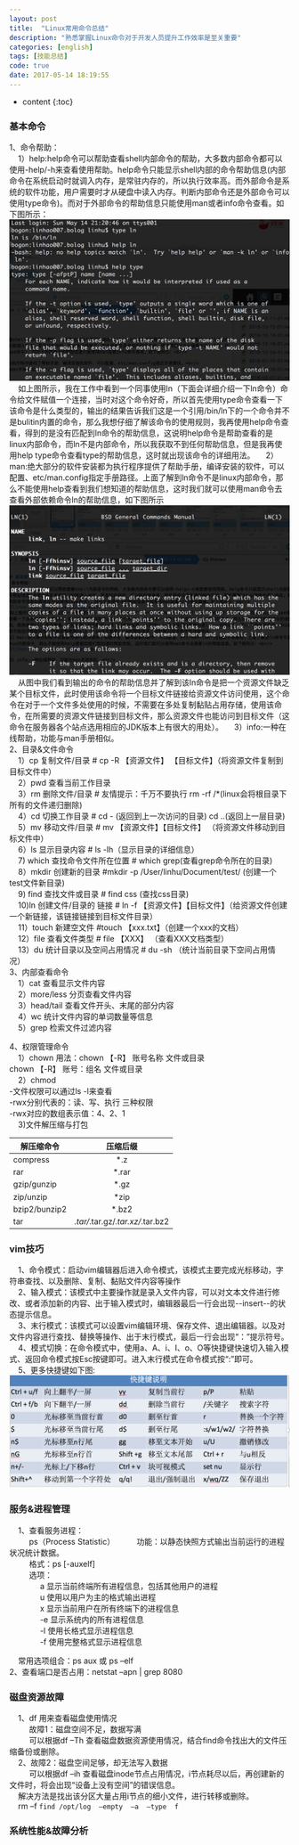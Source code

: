 ```yaml
---
layout: post
title:  "Linux常用命令总结"
description: "熟悉掌握Linux命令对于开发人员提升工作效率是至关重要"
categories: [english]
tags: [技能总结]
code: true
date: 2017-05-14 18:19:55
---
```


* content
{:toc}
 

### 基本命令
1、命令帮助：<br/>
  &nbsp;&nbsp;&nbsp;&nbsp;1）help:help命令可以帮助查看shell内部命令的帮助，大多数内部命令都可以使用-help/-h来查看使用帮助。help命令只能显示shell内部的命令帮助信息(内部命令在系统启动时就调入内存，是常驻内存的，所以执行效率高。而外部命令是系统的软件功能，用户需要时才从硬盘中读入内存。判断内部命令还是外部命令可以使用type命令)。而对于外部命令的帮助信息只能使用man或者info命令查看。如下图所示：<br/>
![linux-01](/img/linux-01.png)<br/>
  &nbsp;&nbsp;&nbsp;&nbsp;如上图所示，我在工作中看到一个同事使用ln（下面会详细介绍一下ln命令）命令给文件赋值一个连接，当时对这个命令好奇，所以首先使用type命令查看一下该命令是什么类型的，输出的结果告诉我们这是一个引用/bin/ln下的一个命令并不是bulitin内置的命令，那么我想仔细了解该命令的使用规则，我再使用help命令查看，得到的是没有匹配到ln命令的帮助信息，这说明help命令是帮助查看的是linux内部命令，而ln不是内部命令，所以我获取不到任何帮助信息，但是我再使用help type命令查看type的帮助信息，这时就出现该命令的详细用法。
  &nbsp;&nbsp;&nbsp;&nbsp;2）man:绝大部分的软件安装都为执行程序提供了帮助手册，编译安装的软件，可以配置、etc/man.config指定手册路径。上面了解到ln命令不是linux内部命令，那么不能使用help查看到我们想知道的帮助信息，这时我们就可以使用man命令去查看外部依赖命令ln的帮助信息，如下图所示<br/>
![linux-02](/img/linux-02.png)<br/>
  &nbsp;&nbsp;&nbsp;&nbsp;从图中我们看到输出的命令的帮助信息并了解到该ln命令是把一个资源文件缺乏某个目标文件，此时使用该命令将一个目标文件链接给资源文件访问使用，这个命令在对于一个文件多处使用的时候，不需要在多处复制黏贴占用存储，使用该命令，在所需要的资源文件链接到目标文件，那么资源文件也能访问到目标文件（这命令在服务器各个站点选用相应的JDK版本上有很大的用处）。
  &nbsp;&nbsp;&nbsp;&nbsp;3）info:一种在线帮助，功能与man手册相似。<br/>
2、目录&文件命令<br/>
  &nbsp;&nbsp;&nbsp;&nbsp;1）cp 复制文件/目录  # cp -R 【资源文件】  【目标文件】（将资源文件复制到目标文件中）<br/>
  &nbsp;&nbsp;&nbsp;&nbsp;2）pwd 查看当前工作目录  <br/>
  &nbsp;&nbsp;&nbsp;&nbsp;3）rm 删除文件/目录  # 友情提示：千万不要执行 rm -rf /*(linux会将根目录下所有的文件递归删除)  <br/>
  &nbsp;&nbsp;&nbsp;&nbsp;4）cd 切换工作目录  # cd -  (返回到上一次访问的目录)  cd ..(返回上一层目录)<br/>
  &nbsp;&nbsp;&nbsp;&nbsp;5）mv 移动文件/目录  # mv 【资源文件】【目标文件】  （将资源文件移动到目标文件中）<br/>
  &nbsp;&nbsp;&nbsp;&nbsp;6）ls 显示目录内容 # ls -lh（显示目录的详细信息）<br/>
  &nbsp;&nbsp;&nbsp;&nbsp;7) which 查找命令文件所在位置 # which grep(查看grep命令所在的目录)<br/>
  &nbsp;&nbsp;&nbsp;&nbsp;8）mkdir 创建新的目录   #mkdir -p /User/linhu/Document/test/   (创建一个test文件新目录) <br/>
  &nbsp;&nbsp;&nbsp;&nbsp;9) find 查找文件或目录 # find css (查找css目录)    <br/>
  &nbsp;&nbsp;&nbsp;&nbsp;10)ln 创建文件/目录的  链接   # ln -f 【资源文件】【目标文件】（给资源文件创建一个新链接，该链接链接到目标文件目录）<br/>
  &nbsp;&nbsp;&nbsp;&nbsp;11）touch 新建空文件     #touch 【xxx.txt】（创建一个xxx的文档）<br/>
  &nbsp;&nbsp;&nbsp;&nbsp;12）file 查看文件类型    # file 【XXX】 （查看XXX文档类型）<br/>
  &nbsp;&nbsp;&nbsp;&nbsp;13）du 统计目录以及空间占用情况  # du -sh （统计当前目录下空间占用情况）<br/>
3、内部查看命令<br/>
  &nbsp;&nbsp;&nbsp;&nbsp;1）cat 查看显示文件内容  <br/>
  &nbsp;&nbsp;&nbsp;&nbsp;2）more/less 分页查看文件内容 <br/>
  &nbsp;&nbsp;&nbsp;&nbsp;3）head/tail 查看文件开头、末尾的部分内容 <br/>
  &nbsp;&nbsp;&nbsp;&nbsp;4）wc 统计文件内容的单词数量等信息  <br/>
  &nbsp;&nbsp;&nbsp;&nbsp;5）grep 检索文件过滤内容  <br/>
  
4、权限管理命令<br/>
   &nbsp;&nbsp;&nbsp;&nbsp;1）chown 用法：chown 【-R】 账号名称  文件或目录<br/>
               chown 【-R】 账号：组名   文件或目录<br/>
  &nbsp;&nbsp;&nbsp;&nbsp;2）chmod<br/>
     -文件权限可以通过ls -l来查看<br/>
     -rwx分别代表的：读、写、执行 三种权限<br/>
     -rwx对应的数组表示值：4、2、1<br/>
  &nbsp;&nbsp;&nbsp;&nbsp;3)文件解压缩与打包
  
| 解压缩命令        | 压缩后缀                                                                       |
| --------------- |:---------------------------------------------------------------------------: | 
| compress        | *.z                                                                          | 
| rar             | *.rar                                                                        |   
| gzip/gunzip     | *.gz                                                                         |    
| zip/unzip       | *zip                                                                         | 
| bzip2/bunzip2   | *.bz2                                                                        | 
| tar             | *.tar/*.tar.gz/*.tar.xz/*.tar.bz2                                            |     
     


### vim技巧
  &nbsp;&nbsp;&nbsp;&nbsp;1、命令模式：启动vim编辑器后进入命令模式，该模式主要完成光标移动，字符串查找、以及删除、复制、黏贴文件内容等操作<br/>
  &nbsp;&nbsp;&nbsp;&nbsp;2、输入模式：该模式中主要操作就是录入文件内容，可以对文本文件进行修改、或者添加新的内容、出于输入模式时，编辑器最后一行会出现--insert--的状态提示信息。<br/>
  &nbsp;&nbsp;&nbsp;&nbsp;3、末行模式：该模式可以设置vim编辑环境、保存文件、退出编辑器。以及对文件内容进行查找、替换等操作、出于末行模式，最后一行会出现“：”提示符号。<br/>
  &nbsp;&nbsp;&nbsp;&nbsp;4、模式切换：在命令模式中，使用a、A、i、I、o、O等快捷键快速切入输入模式、返回命令模式按Esc按键即可。进入末行模式在命令模式按“:”即可。<br/>
  &nbsp;&nbsp;&nbsp;&nbsp;5、更多快捷键如下图:<br/>
![linux-03](/img/linux-03.png)<br/>

### 服务&进程管理
  &nbsp;&nbsp;&nbsp;&nbsp;1、查看服务进程：<br/>
  &nbsp;&nbsp;&nbsp;&nbsp;  &nbsp;&nbsp;&nbsp;&nbsp;ps（Process Statistic）
  &nbsp;&nbsp;&nbsp;&nbsp;  &nbsp;&nbsp;&nbsp;&nbsp;功能：以静态快照方式输出当前运行的进程状况统计数据。<br/>
  &nbsp;&nbsp;&nbsp;&nbsp;  &nbsp;&nbsp;&nbsp;&nbsp;格式：ps  [-auxelf]<br/>
  &nbsp;&nbsp;&nbsp;&nbsp;  &nbsp;&nbsp;&nbsp;&nbsp;选项：<br/>
  &nbsp;&nbsp;&nbsp;&nbsp;  &nbsp;&nbsp;&nbsp;&nbsp;  &nbsp;&nbsp;&nbsp;&nbsp;a  显示当前终端所有进程信息，包括其他用户的进程<br/>
  &nbsp;&nbsp;&nbsp;&nbsp;  &nbsp;&nbsp;&nbsp;&nbsp;  &nbsp;&nbsp;&nbsp;&nbsp;u  使用以用户为主的格式输出进程<br/>
  &nbsp;&nbsp;&nbsp;&nbsp;  &nbsp;&nbsp;&nbsp;&nbsp;  &nbsp;&nbsp;&nbsp;&nbsp;x  显示当前用户在所有终端下的进程信息<br/>
  &nbsp;&nbsp;&nbsp;&nbsp;  &nbsp;&nbsp;&nbsp;&nbsp;  &nbsp;&nbsp;&nbsp;&nbsp;-e  显示系统内的所有进程信息<br/>
  &nbsp;&nbsp;&nbsp;&nbsp;  &nbsp;&nbsp;&nbsp;&nbsp;  &nbsp;&nbsp;&nbsp;&nbsp;-l  使用长格式显示进程信息<br/>
  &nbsp;&nbsp;&nbsp;&nbsp;  &nbsp;&nbsp;&nbsp;&nbsp;  &nbsp;&nbsp;&nbsp;&nbsp;-f  使用完整格式显示进程信息<br/>

  &nbsp;&nbsp;&nbsp;&nbsp;常用选项组合：ps aux 或 ps –elf  <br/>
  2、查看端口是否占用：netstat –apn | grep 8080
### 磁盘资源故障
  &nbsp;&nbsp;&nbsp;&nbsp;1、df  用来查看磁盘使用情况<br/>
  &nbsp;&nbsp;&nbsp;&nbsp;  &nbsp;&nbsp;&nbsp;&nbsp;故障1：磁盘空间不足，数据写满<br/>
  &nbsp;&nbsp;&nbsp;&nbsp;  &nbsp;&nbsp;&nbsp;&nbsp;可以根据df –Th 查看磁盘数据资源使用情况，结合find命令找出大的文件压缩备份或删除。<br/>
  &nbsp;&nbsp;&nbsp;&nbsp;2、故障2：磁盘空间足够，却无法写入数据<br/>
  &nbsp;&nbsp;&nbsp;&nbsp;  &nbsp;&nbsp;&nbsp;&nbsp;可以根据df –ih 查看磁盘inode节点占用情况，i节点耗尽以后，再创建新的文件时，将会出现“设备上没有空间”的错误信息。 <br/>
  &nbsp;&nbsp;&nbsp;&nbsp;解决方法是找出该分区大量占用i节点的细小文件，进行转移或删除。<br/>
  &nbsp;&nbsp;&nbsp;&nbsp;rm  –f  `find /opt/log  –empty  –a  –type  f`












































### 系统性能&故障分析
<script src="/analytics.js"></script>
